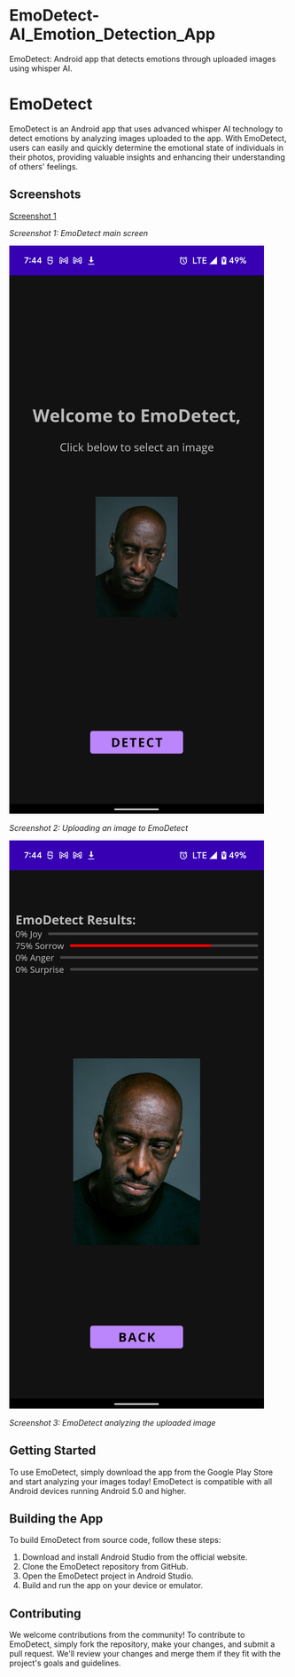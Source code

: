 # EmoDetect-AI_Emotion_Detection_App
EmoDetect: Android app that detects emotions through uploaded images using whisper AI.
# EmoDetect

EmoDetect is an Android app that uses advanced whisper AI technology to detect emotions by analyzing images uploaded to the app. With EmoDetect, users can easily and quickly determine the emotional state of individuals in their photos, providing valuable insights and enhancing their understanding of others' feelings.

## Screenshots

[Screenshot 1](https://ibb.co/tQPL0Pp)

*Screenshot 1: EmoDetect main screen*


![Screenshot 2](https://github.com/YuvrajxChopra/EmoDetect---Emotion_Detect_App/blob/master/2.png)

*Screenshot 2: Uploading an image to EmoDetect*


![Screenshot 3](https://github.com/YuvrajxChopra/EmoDetect---Emotion_Detect_App/blob/master/3.png)

*Screenshot 3: EmoDetect analyzing the uploaded image*

## Getting Started

To use EmoDetect, simply download the app from the Google Play Store and start analyzing your images today! EmoDetect is compatible with all Android devices running Android 5.0 and higher.

## Building the App

To build EmoDetect from source code, follow these steps:

1. Download and install Android Studio from the official website.
2. Clone the EmoDetect repository from GitHub.
3. Open the EmoDetect project in Android Studio.
4. Build and run the app on your device or emulator.

## Contributing

We welcome contributions from the community! To contribute to EmoDetect, simply fork the repository, make your changes, and submit a pull request. We'll review your changes and merge them if they fit with the project's goals and guidelines.
